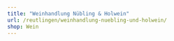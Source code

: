```yaml
---
title: "Weinhandlung Nübling & Holwein"
url: /reutlingen/weinhandlung-nuebling-und-holwein/
shop: Wein
---
```

